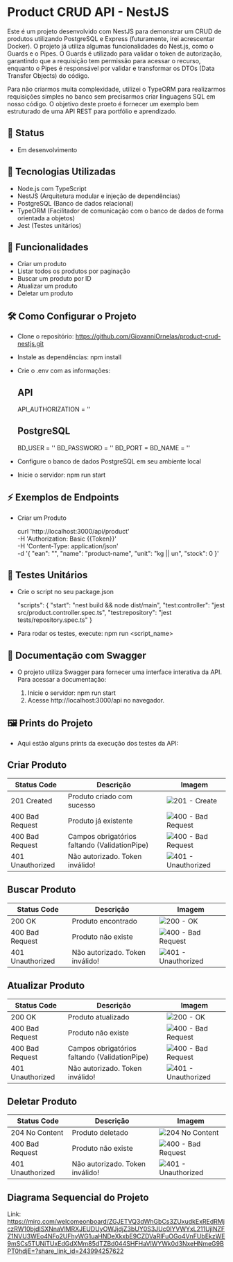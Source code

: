 # Product CRUD API - NestJS

Este é um projeto desenvolvido com NestJS para demonstrar um CRUD de produtos utilizando PostgreSQL e Express (futuramente, irei acrescentar Docker). O projeto já utiliza algumas funcionalidades do Nest.js, como o Guards e o Pipes. O Guards é utilizado para validar o token de autorização, garantindo que a requisição tem permissão para acessar o recurso, enquanto o Pipes é responsável por validar e transformar os DTOs (Data Transfer Objects) do código.

Para não criarmos muita complexidade, utilizei o TypeORM para realizarmos requisições simples no banco sem precisarmos criar linguagens SQL em nosso código. O objetivo deste proeto é fornecer um exemplo bem estruturado de uma API REST para portfólio e aprendizado.

## 🚧 Status
- Em desenvolvimento

## 🚀 Tecnologias Utilizadas

- Node.js com TypeScript
- NestJS (Arquitetura modular e injeção de dependências)
- PostgreSQL (Banco de dados relacional)
- TypeORM (Facilitador de comunicação com o banco de dados de forma orientada a objetos)
- Jest (Testes unitários)

## 📌 Funcionalidades

- Criar um produto
- Listar todos os produtos por paginação
- Buscar um produto por ID
- Atualizar um produto
- Deletar um produto

## 🛠️ Como Configurar o Projeto

- Clone o repositório: https://github.com/GiovanniOrnelas/product-crud-nestjs.git
- Instale as dependências: npm install
- Crie o .env com as informações:
    ## API
    API_AUTHORIZATION = ''

    ## PostgreSQL
    BD_USER = ''
    BD_PASSWORD = ''
    BD_PORT = 
    BD_NAME = ''
- Configure o banco de dados PostgreSQL em seu ambiente local
- Inicie o servidor: npm run start

## ⚡ Exemplos de Endpoints

- Criar um Produto

    curl 'http://localhost:3000/api/product' \
    -H 'Authorization: Basic {{Token}}' \
    -H 'Content-Type: application/json' \
    -d '{
        "ean": "",
        "name": "product-name",
        "unit": "kg || un",
        "stock": 0
    }'

## 🧪 Testes Unitários

- Crie o script no seu package.json

    "scripts": {
        "start": "nest build && node dist/main",
        "test:controller": "jest src/product.controller.spec.ts",
        "test:repository": "jest tests/repository.spec.ts"
    }

- Para rodar os testes, execute: npm run <script_name>

## 📖 Documentação com Swagger

- O projeto utiliza Swagger para fornecer uma interface interativa da API. Para acessar a documentação:

    1. Inicie o servidor: npm run start
    2. Acesse http://localhost:3000/api no navegador.

## 🖼️ Prints do Projeto

- Aqui estão alguns prints da execução dos testes da API:

## Criar Produto

| Status Code        | Descrição                  | Imagem                                                               |
|--------------------|----------------------------|----------------------------------------------------------------------|
| 201 Created        | Produto criado com sucesso | ![201 - Create](tests/screenshots/create/201-create.png)             |
| 400 Bad Request    | Produto já existente         | ![400 - Bad Request](tests/screenshots/create/400-bad_request_1.png)   |
| 400 Bad Request    | Campos obrigatórios faltando (ValidationPipe)         | ![400 - Bad Request](tests/screenshots/create/400-bad_request_2.png)   |
| 401 Unauthorized   | Não autorizado. Token inválido!             | ![401 - Unauthorized](tests/screenshots/create/401-unauthorized.png) |

## Buscar Produto

| Status Code        | Descrição                  | Imagem                                                             |
|--------------------|----------------------------|--------------------------------------------------------------------|
| 200 OK             | Produto encontrado         | ![200 - OK](tests/screenshots/find/200-ok.png)                     |
| 400 Bad Request    | Produto não existe        | ![400 - Bad Request](tests/screenshots/find/400-bad_request.png)   |
| 401 Unauthorized   | Não autorizado. Token inválido!             | ![401 - Unauthorized](tests/screenshots/find/401-unauthorized.png) |

## Atualizar Produto

| Status Code        | Descrição                  | Imagem                                                             |
|--------------------|----------------------------|--------------------------------------------------------------------|
| 200 OK             | Produto atualizado         | ![200 - OK](tests/screenshots/update/200-ok.png)       |
| 400 Bad Request    | Produto não existe        | ![400 - Bad Request](tests/screenshots/update/400-bad_request_1.png)   |
| 400 Bad Request    | Campos obrigatórios faltando (ValidationPipe)         | ![400 - Bad Request](tests/screenshots/update/400-bad_request_2.png)   |
| 401 Unauthorized   | Não autorizado. Token inválido!        | ![401 - Unauthorized](tests/screenshots/update/401-unauthorized.png) |

## Deletar Produto

| Status Code        | Descrição                  | Imagem                                                            |
|--------------------|-------------------------|----------------------------------------------------------------------|
| 204 No Content     | Produto deletado        | ![204 No Content ](tests/screenshots/delete/204-no_content.png)                     |
| 400 Bad Request    | Produto não existe      | ![400 - Bad Request](tests/screenshots/delete/400-bad_request.png) | |
| 401 Unauthorized   | Não autorizado. Token inválido!        | ![401 - Unauthorized](tests/screenshots/delete/401-unauthorized.png) |


## Diagrama Sequencial do Projeto

Link: https://miro.com/welcomeonboard/ZGJETVQ3dWhGbCs3ZUxudkExREdRMjczRW10bjdISXNnaVlMRXJEUDUyOWJjdjZ3bUY0S3JUc0lYVWYxL211UjlNZFZ1NVU3WEo4NFo2UFhyWG1uaHNDeXkxbE9CZDVaRlFuOGo4VnFUbEkzWE9mSCs5TUNiTUxEdGdXMm85dTZBd044SHFHaVlWYWk0d3NxeHNmeG9BPT0hdjE=?share_link_id=243994257622